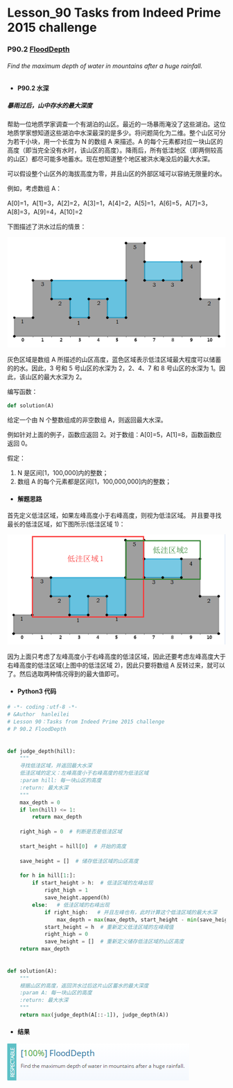 # Lesson_90 Tasks from Indeed Prime 2015 challenge

### P90.2 [FloodDepth](https://app.codility.com/programmers/lessons/90-tasks_from_indeed_prime_2015_challenge/flood_depth/)

###### Find the maximum depth of water in mountains after a huge rainfall.

- #### P90.2 水深

##### 暴雨过后，山中存水的最大深度

帮助一位地质学家调查一个有湖泊的山区。最近的一场暴雨淹没了这些湖泊。这位地质学家想知道这些湖泊中水深最深的是多少。将问题简化为二维。整个山区可分为若干小块，用一个长度为 N 的数组 A 来描述。A 的每个元素都对应一块山区的高度（即当完全没有水时，该山区的高度）。降雨后，所有低洼地区（即两侧较高的山区）都尽可能多地蓄水。现在想知道整个地区被洪水淹没后的最大水深。

可以假设整个山区外的海拔高度为零，并且山区的外部区域可以容纳无限量的水。

例如，考虑数组 A：

A[0]=1，A[1]=3，A[2]=2，A[3]=1，A[4]=2，A[5]=1，A[6]=5，A[7]=3，A[8]=3，A[9]=4，A[10]=2

下图描述了洪水过后的情景：

![image](https://github.com/Anfany/Codility-Lessons-By-Python3/blob/master/L90_Tasks%20from%20Indeed%20Prime%202015%20challenge/90.2.1.png)

灰色区域是数组 A 所描述的山区高度，蓝色区域表示低洼区域最大程度可以储蓄的的水。因此，3 号和 5 号山区的水深为 2，2、4、7 和 8 号山区的水深为 1。因此，该山区的最大水深为 2。

编写函数：

```python
def solution(A)
```

给定一个由 N 个整数组成的非空数组 A，则返回最大水深。

例如针对上面的例子，函数应返回 2。对于数组：A[0]=5，A[1]=8，函数函数应返回 0。

假定：

1. N 是区间[1，100,000]内的整数；
2. 数组 A 的每个元素都是区间[1，100,000,000]内的整数；

- #### 解题思路

首先定义低洼区域，如果左峰高度小于右峰高度，则视为低洼区域。 并且要寻找最长的低洼区域，如下图所示(低洼区域 1)：

![image](https://github.com/Anfany/Codility-Lessons-By-Python3/blob/master/L90_Tasks%20from%20Indeed%20Prime%202015%20challenge/90.2.2.png)

因为上面只考虑了左峰高度小于右峰高度的低洼区域，因此还要考虑左峰高度大于右峰高度的低洼区域(上图中的低洼区域 2)，因此只要将数组 A 反转过来，就可以了。然后选取两种情况得到的最大值即可。

- #### Python3 代码

```python
# -*- coding：utf-8 -*-
# &Author  hanleilei
# Lesson 90：Tasks from Indeed Prime 2015 challenge
# P 90.2 FloodDepth


def judge_depth(hill):
    """
    寻找低洼区域，并返回最大水深
    低洼区域的定义：左峰高度小于右峰高度的视为低洼区域
    :param hill: 每一块山区的高度
    :return: 最大水深
    """
    max_depth = 0
    if len(hill) <= 1:
        return max_depth

    right_high = 0  # 判断是否是低洼区域

    start_height = hill[0]  # 开始的高度

    save_height = []  # 储存低洼区域的山区高度

    for h in hill[1:]:
        if start_height > h:  # 低洼区域的左峰出现
            right_high = 1
            save_height.append(h)
        else:   # 低洼区域的右峰出现
            if right_high:   # 并且左峰也有，此时计算这个低洼区域的最大水深
                max_depth = max(max_depth, start_height - min(save_height))
            start_height = h  # 重新定义低洼区域的左峰阈值
            right_high = 0
            save_height = []  # 重新定义储存低洼区域的山区高度
    return max_depth


def solution(A):
    """
    根据山区的高度，返回洪水过后这片山区蓄水的最大深度
    :param A: 每一块山区的高度
    :return: 最大水深
    """
    return max(judge_depth(A[::-1]), judge_depth(A))
```

- #### 结果

![image](https://github.com/Anfany/Codility-Lessons-By-Python3/blob/master/L90_Tasks%20from%20Indeed%20Prime%202015%20challenge/90.2.png)
